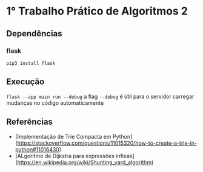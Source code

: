 # 1° Trabalho Prático de Algoritmos 2
## Dependências
### flask
`pip3 install flask`
## Execução
`flask --app main run --debug`
a flag `--debug` é útil para o servidor carregar mudanças no código automaticamente

## Referências
- [Implementação de Trie Compacta em Python]
    (https://stackoverflow.com/questions/11015320/how-to-create-a-trie-in-python#11016430)
- [ALgoritmo de Dijkstra para expressões infixas]
    (https://en.wikipedia.org/wiki/Shunting_yard_algorithm)
